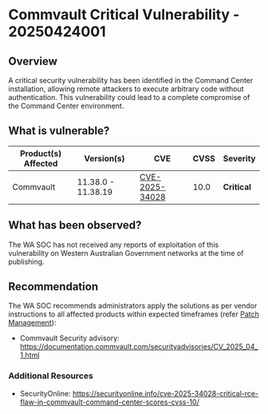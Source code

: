 # Commvault Critical Vulnerability - 20250424001

## Overview

A critical security vulnerability has been identified in the Command Center installation, allowing remote attackers to execute arbitrary code without authentication. This vulnerability could lead to a complete compromise of the Command Center environment.

## What is vulnerable?

| Product(s) Affected | Version(s)         | CVE                                                               | CVSS | Severity     |
| ------------------- | ------------------ | ----------------------------------------------------------------- | ---- | ------------ |
| Commvault           | 11.38.0 - 11.38.19 | [CVE-2025-34028](https://nvd.nist.gov/vuln/detail/CVE-2025-34028) | 10.0 | **Critical** |

## What has been observed?

The WA SOC has not received any reports of exploitation of this vulnerability on Western Australian Government networks at the time of publishing.

## Recommendation

The WA SOC recommends administrators apply the solutions as per vendor instructions to all affected products within expected timeframes (refer [Patch Management](../guidelines/patch-management.md)):

- Commvault Security advisory: <https://documentation.commvault.com/securityadvisories/CV_2025_04_1.html>

### Additional Resources

- SecurityOnline: <https://securityonline.info/cve-2025-34028-critical-rce-flaw-in-commvault-command-center-scores-cvss-10/>
